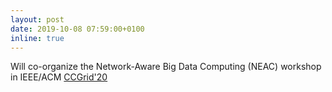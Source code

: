 ```yaml
---
layout: post
date: 2019-10-08 07:59:00+0100
inline: true
---
```


Will co-organize the Network-Aware Big Data Computing (NEAC) workshop in IEEE/ACM [CCGrid'20](http://www.cloudbus.org/ccgrid2020/)